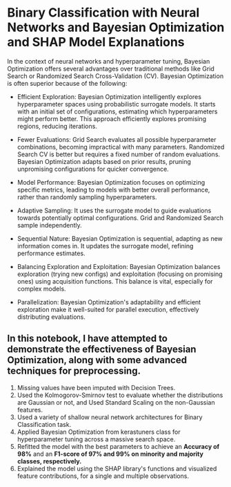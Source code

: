 # Binary Classification with Neural Networks and Bayesian Optimization and SHAP Model Explanations

In the context of neural networks and hyperparameter tuning, Bayesian Optimization offers several advantages over traditional methods like Grid Search or Randomized Search Cross-Validation (CV). Bayesian Optimization is often superior because of the following:

*    Efficient Exploration: Bayesian Optimization intelligently explores hyperparameter spaces using probabilistic surrogate models. It starts with an initial set of configurations, estimating which hyperparameters might perform better. This approach efficiently explores promising regions, reducing iterations.

 *   Fewer Evaluations: Grid Search evaluates all possible hyperparameter combinations, becoming impractical with many parameters. Randomized Search CV is better but requires a fixed number of random evaluations. Bayesian Optimization adapts based on prior results, pruning unpromising configurations for quicker convergence.

 *   Model Performance: Bayesian Optimization focuses on optimizing specific metrics, leading to models with better overall performance, rather than randomly sampling hyperparameters.

 *   Adaptive Sampling: It uses the surrogate model to guide evaluations towards potentially optimal configurations. Grid and Randomized Search sample independently.

 *   Sequential Nature: Bayesian Optimization is sequential, adapting as new information comes in. It updates the surrogate model, refining performance estimates.

 *   Balancing Exploration and Exploitation: Bayesian Optimization balances exploration (trying new configs) and exploitation (focusing on promising ones) using acquisition functions. This balance is vital, especially for complex models.

 *   Parallelization: Bayesian Optimization's adaptability and efficient exploration make it well-suited for parallel execution, effectively distributing evaluations.

## In this notebook, I have attempted to demonstrate the effectiveness of Bayesian Optimization, along with some advanced techniques for preprocessing.
1. Missing values have been imputed with Decision Trees.
2. Used the Kolmogorov-Smirnov test to evaluate whether the distributions are Gaussian or not, and Used Standard Scaling on the non-Gaussian features.
3. Used a variety of shallow neural network architectures for Binary Classification task.
4. Applied Bayesian Optimization from kerastuners class for hyperparameter tuning across a massive search space.
5. Refitted the model with the best parameters to achieve an **Accuracy of 98%** and an **F1-score of 97% and 99% on minority and majority classes, respectively.**
6. Explained the model using the SHAP library's functions and visualized feature contributions,  for a single and multiple observations. 

